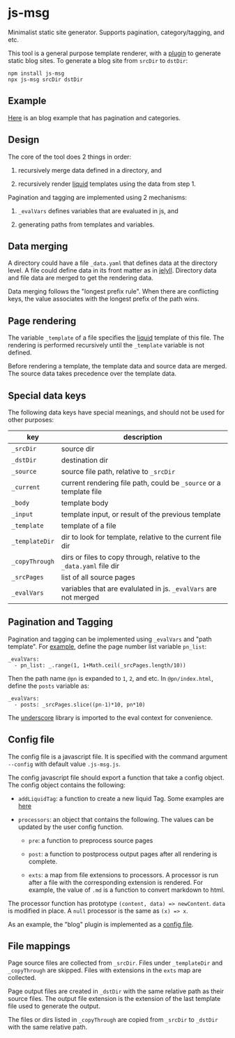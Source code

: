 # js-msg

Minimalist static site generator.  Supports pagination,
category/tagging, and etc.

This tool is a general purpose template renderer, with a
[plugin](https://github.com/mechpen/js-msg/blob/master/plugins/blog/index.js)
to generate static blog sites.  To generate a blog site from `srcDir`
to `dstDir`:

```
npm install js-msg
npx js-msg srcDir dstDir
```

## Example

[Here](example) is an blog example that has pagination and categories.

## Design

The core of the tool does 2 things in order:

  1. recursively merge data defined in a directory, and

  2. recursively render [liquid] templates using the data from step 1.

Pagination and tagging are implemented using 2 mechanisms:

  1. `_evalVars` defines variables that are evaluated in js, and

  2. generating paths from templates and variables.

## Data merging

A directory could have a file `_data.yaml` that defines data at the
directory level.  A file could define data in its front matter as in
[jelyll](https://jekyllrb.com/docs/front-matter/).  Directory data and
file data are merged to get the rendering data.

Data merging follows the "longest prefix rule".  When there are
conflicting keys, the value associates with the longest prefix of the
path wins.

## Page rendering

The variable `_template` of a file specifies the [liquid] template of
this file.  The rendering is performed recursively until the
`_template` variable is not defined.

Before rendering a template, the template data and source data are
merged.  The source data takes precedence over the template data.

## Special data keys

The following data keys have special meanings, and should not be used
for other purposes:

| key            | description |
| -------------- | ----------- |
| `_srcDir`      | source dir |
| `_dstDir`      | destination dir |
| `_source`      | source file path, relative to `_srcDir` |
| `_current`     | current rendering file path, could be `_source` or a template file |
| `_body`        | template body |
| `_input`       | template input, or result of the previous template |
| `_template`    | template of a file |
| `_templateDir` | dir to look for template, relative to the current file dir |
| `_copyThrough` | dirs or files to copy through, relative to the `_data.yaml` file dir |
| `_srcPages`    | list of all source pages |
| `_evalVars`    | variables that are evalulated in js. `_evalVars` are not merged |

## Pagination and Tagging

Pagination and tagging can be implemented using `_evalVars` and
"path template".  For [example](example/src/page/), define
the page number list variable `pn_list`:

```
_evalVars:
  - pn_list: _.range(1, 1+Math.ceil(_srcPages.length/10))
```

Then the path name `@pn` is expanded to `1`, `2`, and etc.  In
`@pn/index.html`, define the `posts` variable as:

```
_evalVars:
  - posts: _srcPages.slice((pn-1)*10, pn*10)
```

The [underscore](https://underscorejs.org/) library is imported to the
eval context for convenience.

## Config file

The config file is a javascript file.  It is specified with the command
argument `--config` with default value `.js-msg.js`.

The config javascript file should export a function that take a config
object.  The config object contains the following:

- `addLiquidTag`: a function to create a new liquid Tag.  Some
  examples are
  [here](https://github.com/mechpen/mechpen.github.io/blob/src/.js-msg.js#L6-L7)

- `processors`: an object that contains the following.  The values can
  be updated by the user config function.

  - `pre`: a function to preprocess source pages

  - `post`: a function to postprocess output pages after all rendering
    is complete.

  - `exts`: a map from file extensions to processors.  A processor is
    run after a file with the corresponding extension is rendered.
    For example, the value of `.md` is a function to convert markdown
    to html.

The processor function has prototype `(content, data) => newContent`.
`data` is modified in place.  A `null` processor is the same as `(x)
=> x`.

As an example, the "blog" plugin is implemented as a [config
file](https://github.com/mechpen/js-msg/blob/master/plugins/blog/index.js).

## File mappings

Page source files are collected from `_srcDir`.  Files under
`_templateDir` and `_copyThrough` are skipped.  Files with extensions
in the `exts` map are collected.

Page output files are created in `_dstDir` with the same relative path
as their source files.  The output file extension is the extension of
the last template file used to generate the output.

The files or dirs listed in `_copyThrough` are copied from `_srcDir` to
`_dstDir` with the same relative path.

[liquid]: https://shopify.github.io/liquid/
